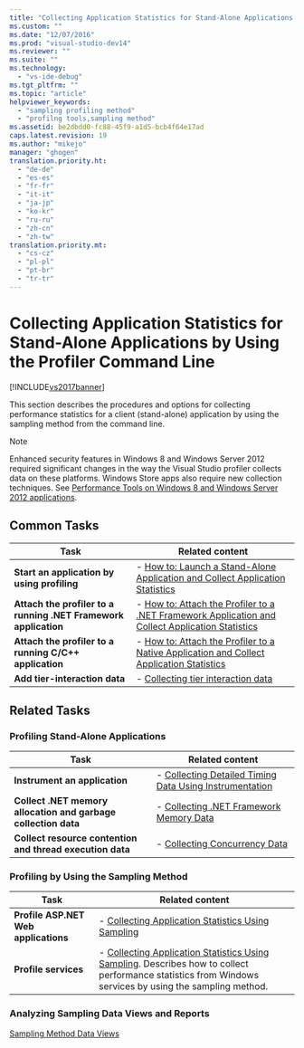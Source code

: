 ```yaml
---
title: "Collecting Application Statistics for Stand-Alone Applications by Using the Profiler Command Line"
ms.custom: ""
ms.date: "12/07/2016"
ms.prod: "visual-studio-dev14"
ms.reviewer: ""
ms.suite: ""
ms.technology: 
  - "vs-ide-debug"
ms.tgt_pltfrm: ""
ms.topic: "article"
helpviewer_keywords: 
  - "sampling profiling method"
  - "profilng tools,sampling method"
ms.assetid: be2dbdd0-fc88-45f9-a1d5-bcb4f64e17ad
caps.latest.revision: 19
ms.author: "mikejo"
manager: "ghogen"
translation.priority.ht: 
  - "de-de"
  - "es-es"
  - "fr-fr"
  - "it-it"
  - "ja-jp"
  - "ko-kr"
  - "ru-ru"
  - "zh-cn"
  - "zh-tw"
translation.priority.mt: 
  - "cs-cz"
  - "pl-pl"
  - "pt-br"
  - "tr-tr"
---
```

# Collecting Application Statistics for Stand-Alone Applications by Using the Profiler Command Line
[!INCLUDE[vs2017banner](../code-quality/includes/vs2017banner.md)]

This section describes the procedures and options for collecting performance statistics for a client (stand-alone) application by using the sampling method from the command line.  
  
> [!NOTE]
>  Enhanced security features in Windows 8 and Windows Server 2012 required significant changes in the way the Visual Studio profiler collects data on these platforms. Windows Store apps also require new collection techniques. See [Performance Tools on Windows 8 and Windows Server 2012 applications](../profiling/performance-tools-on-windows-8-and-windows-server-2012-applications.md).  
  
## Common Tasks  
  
|Task|Related content|  
|----------|---------------------|  
|**Start an application by using profiling**|-   [How to: Launch a Stand-Alone Application and Collect Application Statistics](../profiling/52dcee2b-f178-4a76-bddc-e36c50bfcb78.md)|  
|**Attach the profiler to a running .NET Framework application**|-   [How to: Attach the Profiler to a .NET Framework Application and Collect Application Statistics](../profiling/b62fcbc1-791f-474e-890a-a6c332e0c9ea.md)|  
|**Attach the profiler to a running C/C++ application**|-   [How to: Attach the Profiler to a Native Application and Collect Application Statistics](../profiling/df44fe42-281b-4398-b3fc-277b62ae41f1.md)|  
|**Add tier-interaction data**|-   [Collecting tier interaction data](../profiling/adding-tier-interaction-data-from-the-command-line.md)|  
  
## Related Tasks  
  
### Profiling Stand-Alone Applications  
  
|Task|Related content|  
|----------|---------------------|  
|**Instrument an application**|-   [Collecting Detailed Timing Data Using Instrumentation](../profiling/4017d9d1-d609-4f41-8e4e-976abae746b3.md)|  
|**Collect .NET memory allocation and garbage collection data**|-   [Collecting .NET Framework Memory Data](../profiling/7bce69e2-407c-4342-8516-641586968928.md)|  
|**Collect resource contention and thread execution data**|-   [Collecting Concurrency Data](../profiling/0a2c6d8a-50b3-48aa-b617-9137b049d21e.md)|  
  
### Profiling by Using the Sampling Method  
  
|Task|Related content|  
|----------|---------------------|  
|**Profile ASP.NET Web applications**|-   [Collecting Application Statistics Using Sampling](../profiling/f8383ab1-eb49-4d3f-8608-d8b4d51a81be.md)|  
|**Profile services**|-   [Collecting Application Statistics Using Sampling](../profiling/07840ab2-3a92-4744-ac87-48b19e0ceecd.md). Describes how to collect performance statistics from Windows services by using the sampling method.|  
  
### Analyzing Sampling Data Views and Reports  
 [Sampling Method Data Views](../profiling/profiler-sampling-method-data-views.md)